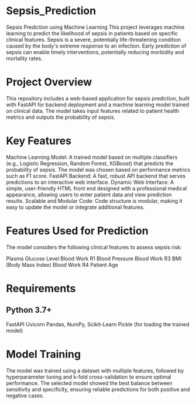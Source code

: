 # Sepsis_Prediction
Sepsis Prediction using Machine Learning
This project leverages machine learning to predict the likelihood of sepsis in patients based on specific clinical features. Sepsis is a severe, potentially life-threatening condition caused by the body's extreme response to an infection. Early prediction of sepsis can enable timely interventions, potentially reducing morbidity and mortality rates.

# Project Overview
This repository includes a web-based application for sepsis prediction, built with FastAPI for backend deployment and a machine learning model trained on clinical data. The model takes input features related to patient health metrics and outputs the probability of sepsis.

# Key Features
Machine Learning Model: A trained model based on multiple classifiers (e.g., Logistic Regression, Random Forest, XGBoost) that predicts the probability of sepsis. The model was chosen based on performance metrics such as F1 score.
FastAPI Backend: A fast, robust API backend that serves predictions to an interactive web interface.
Dynamic Web Interface: A simple, user-friendly HTML front end designed with a professional medical appearance, allowing users to enter patient data and view prediction results.
Scalable and Modular Code: Code structure is modular, making it easy to update the model or integrate additional features.

# Features Used for Prediction
The model considers the following clinical features to assess sepsis risk:

Plasma Glucose Level
Blood Work R1
Blood Pressure
Blood Work R3
BMI (Body Mass Index)
Blood Work R4
Patient Age

# Requirements
## Python 3.7+
FastAPI
Uvicorn
Pandas, NumPy, Scikit-Learn
Pickle (for loading the trained model)

# Model Training
The model was trained using a dataset with multiple features, followed by hyperparameter tuning and k-fold cross-validation to ensure optimal performance. The selected model showed the best balance between sensitivity and specificity, ensuring reliable predictions for both positive and negative cases.
